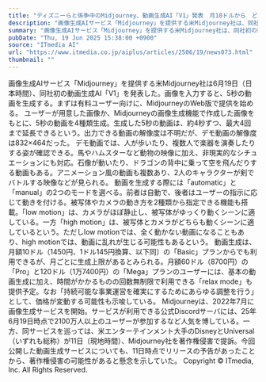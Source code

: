 ```yaml
---
title: "ディズニーらと係争中のMidjourney、動画生成AI「V1」発表　月10ドルから　どんな動画が作れる？"
description: "画像生成AIサービス「Midjourney」を提供する米Midjourney社は、同社初の動画生成AI「V1」を発表した。画像を入力すると、5秒の動画を生成する。まずは有料ユーザー向けに、MidjourneyのWeb版で提供を始める。"
summary: "画像生成AIサービス「Midjourney」を提供する米Midjourney社は、同社初の動画生成AI「V1」を発表した。画像を入力すると、5秒の動画を生成する。まずは有料ユーザー向けに、MidjourneyのWeb版で提供を始める。"
pubDate: "Thu, 19 Jun 2025 15:38:00 +0900"
source: "ITmedia AI"
url: "https://www.itmedia.co.jp/aiplus/articles/2506/19/news073.html"
thumbnail: ""
---
```


画像生成AIサービス「Midjourney」を提供する米Midjourney社は6月19日（日本時間）、同社初の動画生成AI「V1」を発表した。画像を入力すると、5秒の動画を生成する。まずは有料ユーザー向けに、MidjourneyのWeb版で提供を始める。
ユーザーが用意した画像か、Midjourneyの画像生成機能で作成した画像をもとに、5秒の動画を4種類生成。生成した5秒の動画は、約4秒ずつ、最大4回まで延長できるという。出力できる動画の解像度は不明だが、デモ動画の解像度は832×464だった。
デモ動画では、人が歩いたり、複数人で楽器を演奏したりする姿が確認できる。馬やハムスターなど動物の映像に加え、非現実的なシチュエーションにも対応。石像が動いたり、ドラゴンの背中に乗って空を飛んだりする動画もある。アニメーション風の動画も複数あり、2人のキャラクターが剣でバトルする映像などが見られる。
動画を生成する際には「automatic」と「manual」の2つのモードを選べる。前者は自動で、後者はユーザーの指示に応じて動きを付ける。被写体やカメラの動き方を2種類から指定できる機能も搭載。「low motion」は、カメラがほぼ静止し、被写体がゆっくり動くシーンに適している。一方「high motion」は、被写体とカメラがどちらも動くシーンに適しているという。ただしlow motionでは、全く動かない動画になることもあり、high motionでは、動画に乱れが生じる可能性もあるという。
動画生成は、月額10ドル（1450円、1ドル145円換算、以下同）の「Basic」プランからでも利用できるが、月ごとに生成上限があるとみられる。月額60ドル（8700円）の「Pro」と120ドル（1万7400円）の「Mega」プランのユーザーには、基本の動画生成に加え、時間がかかるものの回数無制限で利用できる「relax mode」も提供予定。なお「持続可能な事業運営を確実にするためにあらゆる調整を行う」として、価格が変動する可能性も示唆している。
Midjourneyは、2022年7月に画像生成サービスを開始。サービスが利用できる公式Discordサーバには、25年6月19日時点で2100万人以上のユーザーが参加するなど人気を博している。一方、同サービスを巡っては、米エンターテインメント大手のDisneyとUniversal（いずれも総称）が11日（現地時間）、Midjourney社を著作権侵害で提訴。今回公開した動画生成サービスについても、11日時点でリリースの予告があったことから、著作権侵害の可能性があると懸念を示していた。
Copyright © ITmedia, Inc. All Rights Reserved.
